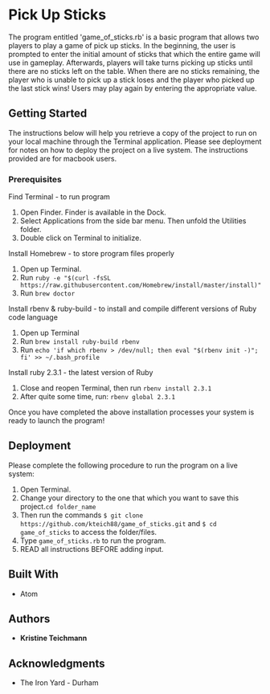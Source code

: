 # Pick Up Sticks

The program entitled 'game_of_sticks.rb' is a basic program that allows two players to play a game of pick up sticks.  In the beginning, the user is prompted to enter the initial amount of sticks that which the entire game will use in gameplay. Afterwards, players will take turns picking up sticks until there are no sticks left on the table. When there are no sticks remaining, the player who is unable to pick up a stick loses and the player who picked up the last stick wins! Users may play again by entering the appropriate value.

## Getting Started

The instructions below will help you retrieve a copy of the project to run on your local machine through the Terminal application. Please see deployment for notes on how to deploy the project on a live system.  The instructions provided are for macbook users.

### Prerequisites

Find Terminal - to run program
  1. Open Finder. Finder is available in the Dock.
  2. Select Applications from the side bar menu.  Then unfold the Utilities folder.
  3. Double click on Terminal to initialize.

Install Homebrew - to store program files properly
  1. Open up Terminal.
  2. Run `ruby -e "$(curl -fsSL https://raw.githubusercontent.com/Homebrew/install/master/install)"`
  3. Run `brew doctor`

Install rbenv & ruby-build - to install and compile different versions of Ruby code language
  1. Open up Terminal
  2. Run `brew install ruby-build rbenv`
  3. Run `echo 'if which rbenv > /dev/null; then eval "$(rbenv init -)"; fi' >> ~/.bash_profile`

Install ruby 2.3.1 - the latest version of Ruby
  1. Close and reopen Terminal, then run `rbenv install 2.3.1`
  2. After quite some time, run: `rbenv global 2.3.1`
  
Once you have completed the above installation processes your system is ready to launch the program!

## Deployment

Please complete the following procedure to run the program on a live system:
  1. Open Terminal.
  2. Change your directory to the one that which you want to save this project.`cd folder_name`
  3. Then run the commands `$ git clone https://github.com/kteich88/game_of_sticks.git` and 
  `$ cd game_of_sticks` to access the folder/files. 
  4. Type `game_of_sticks.rb` to run the program.
  5. READ all instructions BEFORE adding input.

## Built With

* Atom

## Authors

* **Kristine Teichmann**

## Acknowledgments

* The Iron Yard - Durham
